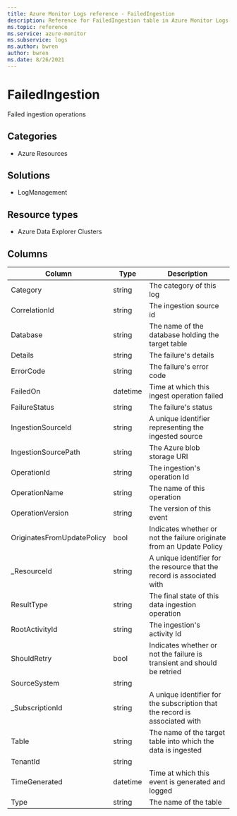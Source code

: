 ```yaml
---
title: Azure Monitor Logs reference - FailedIngestion
description: Reference for FailedIngestion table in Azure Monitor Logs.
ms.topic: reference
ms.service: azure-monitor
ms.subservice: logs
ms.author: bwren
author: bwren
ms.date: 8/26/2021
---
```


# FailedIngestion

 Failed ingestion operations

## Categories

- Azure Resources
## Solutions

- LogManagement
## Resource types

- Azure Data Explorer Clusters




## Columns

|Column|Type|Description|
|---|---|---|
|Category|string|The category of this log|
|CorrelationId|string|The ingestion source id|
|Database|string|The name of the database holding the target table|
|Details|string|The failure's details|
|ErrorCode|string|The failure's error code|
|FailedOn|datetime|Time at which this ingest operation failed|
|FailureStatus|string|The failure's status|
|IngestionSourceId|string|A unique identifier representing the ingested source|
|IngestionSourcePath|string|The Azure blob storage URI|
|OperationId|string|The ingestion's operation Id|
|OperationName|string|The name of this operation|
|OperationVersion|string|The version of this event|
|OriginatesFromUpdatePolicy|bool|Indicates whether or not the failure originate from an Update Policy|
|_ResourceId|string|A unique identifier for the resource that the record is associated with|
|ResultType|string|The final state of this data ingestion operation|
|RootActivityId|string|The ingestion's activity Id|
|ShouldRetry|bool|Indicates whether or not the failure is transient and should be retried|
|SourceSystem|string||
|_SubscriptionId|string|A unique identifier for the subscription that the record is associated with|
|Table|string|The name of the target table into which the data is ingested|
|TenantId|string||
|TimeGenerated|datetime|Time at which this event is generated and logged|
|Type|string|The name of the table|
